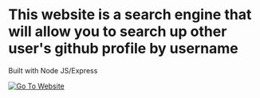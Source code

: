 # This website is a search engine that will allow you to search up other user's github profile by username
Built with Node JS/Express

[![Go To Website](https://i.ya-webdesign.com/images/website-button-png-16.png)](https://githubtrack.herokuapp.com/)
